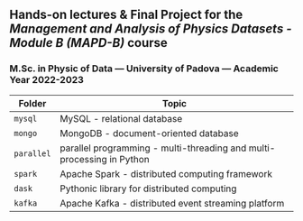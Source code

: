 ## Hands-on lectures & Final Project for the _Management and Analysis of Physics Datasets - Module B (MAPD-B)_ course
### M.Sc. in Physic of Data — University of Padova — Academic Year 2022-2023

| Folder | Topic |
|---|---|
| `mysql`    |  MySQL - relational database | 
| `mongo`    |  MongoDB - document-oriented database | 
| `parallel` |  parallel programming - multi-threading and multi-processing in Python | 
| `spark`    |  Apache Spark - distributed computing framework | 
| `dask`     |  Pythonic library for distributed computing  | 
| `kafka`    |  Apache Kafka - distributed event streaming platform  | 
